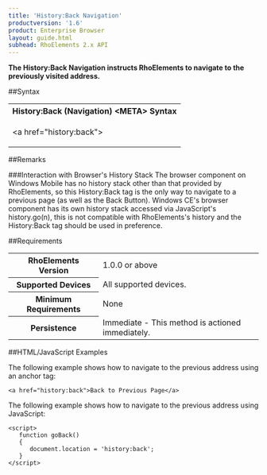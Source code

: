 ```yaml
---
title: 'History:Back Navigation'
productversion: '1.6'
product: Enterprise Browser
layout: guide.html
subhead: RhoElements 2.x API
---
```



<b>
The History:Back Navigation instructs RhoElements to navigate to the previously visited address.
</b>

##Syntax

<table class="re-table"><tr><th class="tableHeading">History:Back (Navigation) &lt;META&gt; Syntax
</th></tr><tr><td class="clsSyntaxCells clsOddRow"><p>&lt;a href="history:back"&gt;</p></td></tr></table>








##Remarks


###Interaction with Browser's History Stack
The browser component on Windows Mobile has no history stack other than that provided by RhoElements, so this History:Back tag is the only way to navigate to a previous page (as well as the Back Button). Windows CE's browser component has its own history stack accessed via JavaScript's history.go(n), this is not compatible with RhoElements's history and the History:Back tag should be used in preference.




##Requirements

<table class="re-table"><tr><th class="tableHeading">RhoElements Version</th><td class="clsSyntaxCell clsEvenRow">1.0.0 or above
</td></tr><tr><th class="tableHeading">Supported Devices</th><td class="clsSyntaxCell clsOddRow">All supported devices.</td></tr><tr><th class="tableHeading">Minimum Requirements</th><td class="clsSyntaxCell clsOddRow">None</td></tr><tr><th class="tableHeading">Persistence</th><td class="clsSyntaxCell clsEvenRow">Immediate - This method is actioned immediately.</td></tr></table>


##HTML/JavaScript Examples

The following example shows how to navigate to the previous address using an anchor tag:

	<a href="history:back">Back to Previous Page</a>
	
The following example shows how to navigate to the previous address using JavaScript:

	<script>
	   function goBack()
	   {
	      document.location = 'history:back';
	   }
	</script>
	





